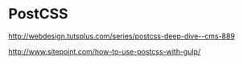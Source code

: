 # PostCSS

http://webdesign.tutsplus.com/series/postcss-deep-dive--cms-889

http://www.sitepoint.com/how-to-use-postcss-with-gulp/
